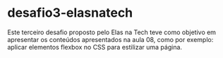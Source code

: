# desafio3-elasnatech

Este terceiro desafio proposto pelo Elas na Tech teve como objetivo em apresentar os conteúdos apresentados na aula 08, como por exemplo: aplicar elementos flexbox no CSS para estilizar uma página.
